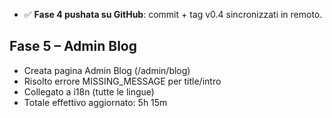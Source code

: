 ﻿
- ✅ **Fase 4 pushata su GitHub**: commit + tag v0.4 sincronizzati in remoto.

## Fase 5 – Admin Blog
- Creata pagina Admin Blog (/admin/blog)
- Risolto errore MISSING_MESSAGE per title/intro
- Collegato a i18n (tutte le lingue)
- Totale effettivo aggiornato: 5h 15m

